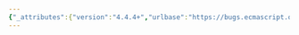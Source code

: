 ```yaml
---
{"_attributes":{"version":"4.4.4+","urlbase":"https://bugs.ecmascript.org/","maintainer":"dherman@mozilla.com"},"bug":{"bug_id":1944,"creation_ts":"2013-09-28 13:05:00 -0700","short_desc":"6.2.4 Mention of Symbol is missing among the possible base values of Reference.","delta_ts":"2013-10-29 09:45:44 -0700","product":"Draft for 6th Edition","component":"editorial issue","version":"Rev 19: September 27, 2013 Draft","rep_platform":"All","op_sys":"All","bug_status":"RESOLVED","resolution":"FIXED","priority":"Normal","bug_severity":"normal","everconfirmed":true,"reporter":{"uid":"claude.pache","name":"Claude Pache"},"assigned_to":{"uid":"allen","name":"Allen Wirfs-Brock"},"long_desc":[{"commentid":5614,"comment_count":0,"who":{"uid":"claude.pache","name":"Claude Pache"},"bug_when":"2013-09-28 13:05:09 -0700","thetext":"Section 6.2.4 The Reference Specification Type, second paragraph, third sentence:\n\n\"The base value is either undefined, an Object, a Boolean, a String, a Number, or an environment record (8.1.1).\"\n\n... or a Symbol."},{"commentid":5726,"comment_count":1,"who":{"uid":"allen","name":"Allen Wirfs-Brock"},"bug_when":"2013-09-30 13:50:10 -0700","thetext":"fixed in rev20 editor's draft"},{"commentid":6096,"comment_count":2,"who":{"uid":"allen","name":"Allen Wirfs-Brock"},"bug_when":"2013-10-29 09:45:44 -0700","thetext":"fixed in rev20 draft, Oct. 28, 2013"}]}}
---
```

